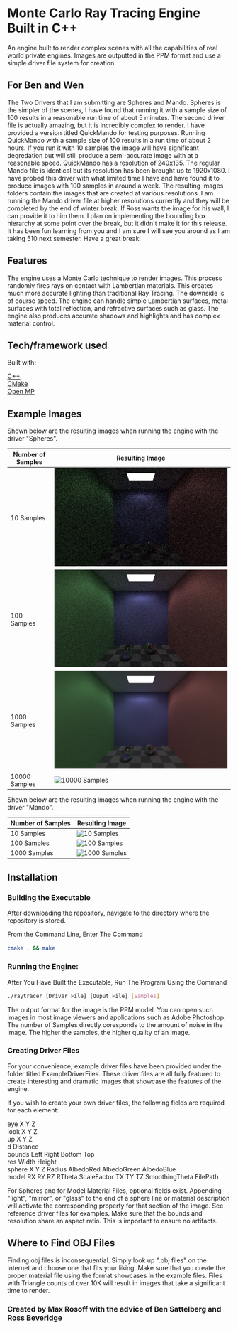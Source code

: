# Monte Carlo Ray Tracing Engine Built in C++

An engine built to render complex scenes with all the capabilities of real world private engines. Images are outputted in the PPM format and use a simple driver file system for creation.

## For Ben and Wen

The Two Drivers that I am submitting are Spheres and Mando. Spheres is the simpler of the scenes, I have found that running it with a sample size of 100 results in a reasonable run time of about 5 minutes. The second driver file is actually amazing, but it is incredibly complex to render. I have provided a version titled QuickMando for testing purposes. Running QuickMando with a sample size of 100 results in a run time of about 2 hours. If you run it with 10 samples the image will have significant degredation but will still produce a semi-accurate image with at a reasonable speed. QuickMando has a resolution of 240x135. The regular Mando file is identical but its resolution has been brought up to 1920x1080. I have probed this driver with what limited time I have and have found it to produce images with 100 samples in around a week. The resulting images folders contain the images that are created at various resolutions. I am running the Mando driver file at higher resolutions currently and they will be completed by the end of winter break. If Ross wants the image for his wall, I can provide it to him them. I plan on implementing the bounding box hierarchy at some point over the break, but it didn't make it for this release. It has been fun learning from you and I am sure I will see you around as I am taking 510 next semester. Have a great break!

## Features

The engine uses a Monte Carlo technique to render images. This process randomly fires rays on contact with Lambertian materials. This creates much more accurate lighting than traditional Ray Tracing. The downside is of course speed. The engine can handle simple Lambertian surfaces, metal surfaces with total reflection, and refractive surfaces such as glass. The engine also produces accurate shadows and highlights and has complex material control.

## Tech/framework used

Built with:  

[C++](http://www.cplusplus.com/)   
[CMake](https://cmake.org/)  
[Open MP](https://www.openmp.org/)  

## Example Images

Shown below are the resulting images when running the engine with the driver "Spheres".

| Number of Samples | Resulting Image |
| ----------------- | --------------- |
| 10 Samples | ![10 Samples](./ExampleDriverFiles/Spheres/images/Spheres10.jpg) |
| 100 Samples | ![100 Samples](./ExampleDriverFiles/Spheres/images/Spheres100.jpg) |
| 1000 Samples | ![1000 Samples](./ExampleDriverFiles/Spheres/images/Spheres1000.jpg) |
| 10000 Samples | ![10000 Samples](./ExampleDriverFiles/Spheres/images/Spheres10000.jpg) |

Shown below are the resulting images when running the engine with the driver "Mando".

| Number of Samples | Resulting Image |
| ----------------- | --------------- |
| 10 Samples | ![10 Samples](./ExampleDriverFiles/Mando/images/Mando10.jpg) |
| 100 Samples | ![100 Samples](./ExampleDriverFiles/Mando/images/Mando100.jpg) |
| 1000 Samples | ![1000 Samples](./ExampleDriverFiles/Mando/images/Mando1000.jpg) |


## Installation

### Building the Executable

After downloading the repository, navigate to the directory where the repository is stored.

From the Command Line, Enter The Command

``` bash
cmake . && make
```

### Running the Engine:

After You Have Built the Executable, Run The Program Using the Command 

``` bash
./raytracer [Driver File] [Ouput File] [Samples]
```

The output format for the image is the PPM model. You can open such images in most image viewers and applications such as Adobe Photoshop. The number of Samples directly coresponds to the amount of noise in the image. The higher the samples, the higher quality of an image.

### Creating Driver Files

For your convenience, example driver files have been provided under the folder titled ExampleDriverFiles. These driver
files are all fully featured to create interesting and dramatic images that showcase the features of the engine.

If you wish to create your own driver files, the following fields are required for each element:

eye X Y Z  
look X Y Z  
up X Y Z  
d Distance  
bounds Left Right Bottom Top  
res Width Height  
sphere X Y Z Radius AlbedoRed AlbedoGreen AlbedoBlue  
model RX RY RZ RTheta ScaleFactor TX TY TZ SmoothingTheta FilePath

For Spheres and for Model Material Files, optional fields exist. Appending "light", "mirror", or "glass" to the end of a sphere line or material description will activate the corresponding property for that section of the image. See reference driver files for examples. Make sure that the bounds and resolution share an aspect ratio. This is important to ensure no artifacts.

## Where to Find OBJ Files

Finding obj files is inconsequential. Simply look up ".obj files" on the internet and choose one that fits your liking.
Make sure that you create the proper material file using the format showcases in the example files. Files with Triangle counts of over 10K will result in images that take a significant time to render.

### Created by Max Rosoff with the advice of Ben Sattelberg and Ross Beveridge
